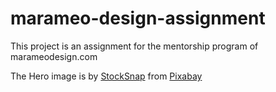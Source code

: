 # marameo-design-assignment

This project is an assignment for the mentorship program of marameodesign.com

The Hero image is by <a href="https://pixabay.com/users/stocksnap-894430/?utm_source=link-attribution&utm_medium=referral&utm_campaign=image&utm_content=2583383">StockSnap</a> from <a href="https://pixabay.com//?utm_source=link-attribution&utm_medium=referral&utm_campaign=image&utm_content=2583383">Pixabay</a>
